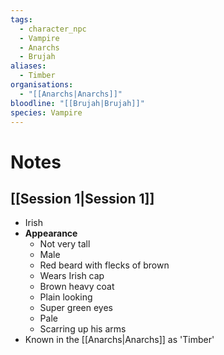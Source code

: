```yaml
---
tags:
  - character_npc
  - Vampire
  - Anarchs
  - Brujah
aliases:
  - Timber
organisations:
  - "[[Anarchs|Anarchs]]"
bloodline: "[[Brujah|Brujah]]"
species: Vampire
---
```


# Notes
## [[Session 1|Session 1]]
* Irish
* **Appearance**
	* Not very tall
	* Male
	* Red beard with flecks of brown
	* Wears Irish cap
	* Brown heavy coat
	* Plain looking
	* Super green eyes
	* Pale
	* Scarring up his arms
* Known in the [[Anarchs|Anarchs]] as 'Timber'


